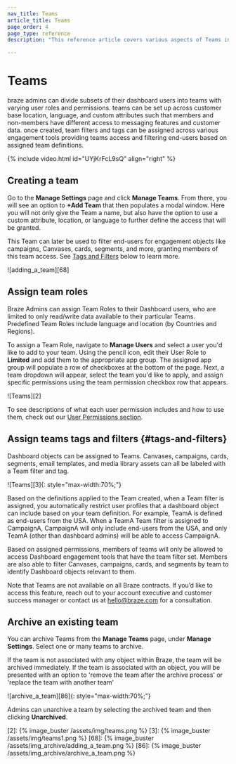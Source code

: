 ```yaml
---
nav_title: Teams
article_title: Teams
page_order: 4
page_type: reference
description: "This reference article covers various aspects of Teams in your Braze dashboard, such as creating and archiving teams, or assigning roles."

---
```


# Teams

braze admins can divide subsets of their dashboard users into teams with varying user roles and permissions. teams can be set up across customer base location, language, and custom attributes such that members and non-members have different access to messaging features and customer data. once created, team filters and tags can be assigned across various engagement tools providing teams access and filtering end-users based on assigned team definitions. 

{% include video.html id="UYjKrFcL9sQ" align="right" %}

## Creating a team

Go to the __Manage Settings__ page and click __Manage Teams__. From there, you will see an option to __+Add Team__ that then populates a modal window. Here you will not only give the Team a name, but also have the option to use a custom attribute, location, or language to further define the access that will be granted. 

This Team can later be used to filter end-users for engagement objects like campaigns, Canvases, cards, segments, and more, granting members of this team access. See [Tags and Filters](#tags-and-filters) below to learn more. 

![adding_a_team][68]

## Assign team roles

Braze Admins can assign Team Roles to their Dashboard users, who are limited to only read/write data available to their particular Teams. Predefined Team Roles include language and location (by Countries and Regions). 

To assign a Team Role, navigate to __Manage Users__ and select a user you'd like to add to your team. Using the pencil icon, edit their User Role to __Limited__ and add them to the appropriate app group. The assigned app group will populate a row of checkboxes at the bottom of the page. Next, a team dropdown will appear, select the team you'd like to apply, and assign specific permissions using the team permission checkbox row that appears.

![Teams][2]

To see descriptions of what each user permission includes and how to use them, check out our [User Permissions section]({{site.baseurl}}/user_guide/administrative/manage_your_braze_users/user_permissions/#editing-user-permissions).

## Assign teams tags and filters {#tags-and-filters}

Dashboard objects can be assigned to Teams. Canvases, campaigns, cards, segments, email templates, and media library assets can all be labeled with a Team filter and tag. 
 
![Teams][3]{: style="max-width:70%;"}

Based on the definitions applied to the Team created, when a Team filter is assigned, you automatically restrict user profiles that a dashboard object can include based on your team definition. For example, TeamA is defined as end-users from the USA. When a TeamA Team filter is assigned to CampaignA, CampaignA will only include end-users from the USA, and only TeamA (other than dashboard admins) will be able to access CampaignA. 

Based on assigned permissions, members of teams will only be allowed to access Dashboard engagement tools that have the team filter set. Members are also able to filter Canvases, campaigns, cards, and segments by team to identify Dashboard objects relevant to them.

Note that Teams are not available on all Braze contracts. If you’d like to access this feature, reach out to your account executive and customer success manager or contact us at [hello@braze.com](mailto:success@braze.com) for a consultation.

## Archive an existing team

You can archive Teams from the **Manage Teams** page, under **Manage Settings**. Select one or many teams to archive.

If the team is not associated with any object within Braze, the team will be archived immediately.
If the team is associated with an object, you will be presented with an option to 'remove the team after the archive process' or 'replace the team with another team'

![archive_a_team][86]{: style="max-width:70%;"}

Admins can unarchive a team by selecting the archived team and then clicking **Unarchived**.

[2]: {% image_buster /assets/img/teams.png %}
[3]: {% image_buster /assets/img/teams1.png %}
[68]: {% image_buster /assets/img_archive/adding_a_team.png %}
[86]: {% image_buster /assets/img_archive/archive_a_team.png %}
